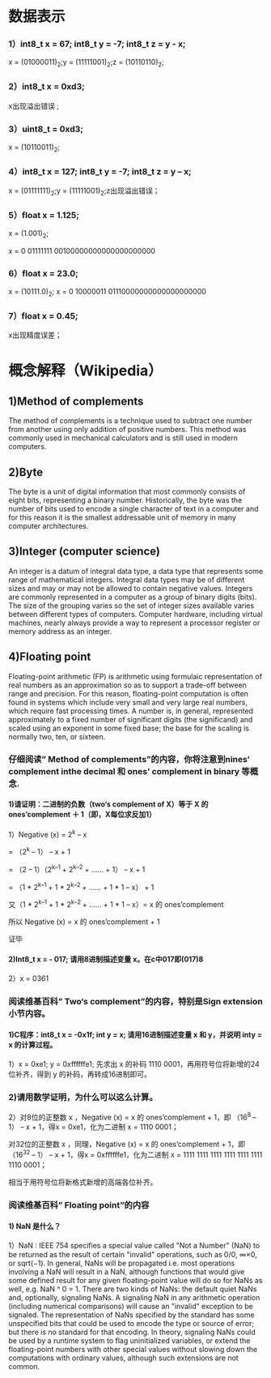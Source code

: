 数据表示
======

### 1）int8_t x = 67; int8_t y = -7; int8_t z = y - x;

x = (01000011)<sub>2</sub>;y = (11111001)<sub>2</sub>;z = (10110110)<sub>2</sub>;

### 2）int8_t x = 0xd3;

x出现溢出错误 ;

### 3）uint8_t = 0xd3;

x = (10110011)<sub>2</sub>;

### 4）int8_t x = 127; int8_t y = -7; int8_t z = y – x;

x = (01111111)<sub>2</sub>;y = (11111001)<sub>2</sub>;z出现溢出错误；

### 5）float x = 1.125;

x = (1.001)<sub>2</sub>;

x = 0 01111111 00100000000000000000000 

### 6）float x = 23.0;

x = (10111.0)<sub>2</sub>;
x = 0 10000011 01110000000000000000000

### 7）float x = 0.45;

x出现精度误差；


概念解释（Wikipedia）
======

## 1)Method of complements 

The method of complements is a technique used to subtract one number from another using only addition of positive numbers. This method was commonly used in mechanical calculators and is still used in modern computers. 

## 2)Byte 

The byte is a unit of digital information that most commonly consists of eight bits, representing a binary number. Historically, the byte was the number of bits used to encode a single character of text in a computer and for this reason it is the smallest addressable unit of memory in many computer architectures. 

## 3)Integer (computer science)

An integer is a datum of integral data type, a data type that represents some range of mathematical integers. Integral data types may be of different sizes and may or may not be allowed to contain negative values. Integers are commonly represented in a computer as a group of binary digits (bits). The size of the grouping varies so the set of integer sizes available varies between different types of computers. Computer hardware, including virtual machines, nearly always provide a way to represent a processor register or memory address as an integer. 

## 4)Floating point

Floating-point arithmetic (FP) is arithmetic using formulaic representation of real numbers as an approximation so as to support a trade-off between range and precision. For this reason, floating-point computation is often found in systems which include very small and very large real numbers, which require fast processing times. A number is, in general, represented approximately to a fixed number of significant digits (the significand) and scaled using an exponent in some fixed base; the base for the scaling is normally two, ten, or sixteen.

### 仔细阅读” Method of complements”的内容，你将注意到nines‘ complement inthe decimal 和 ones’ complement in binary 等概念.

#### 1)请证明：二进制的负数（two‘s complement of X）等于 X 的 ones’complement ＋ 1（即，X每位求反加1）

1）Negative (x) = 2<sup>k</sup> – x

= （2<sup>k</sup> – 1） – x + 1

= （2 – 1）（2<sup>k–1 </sup> + 2<sup>k–2 </sup> + …… + 1） – x + 1

= （1 * 2<sup>k–1 </sup> + 1 * 2<sup>k–2 </sup> + …… + 1 * 1 – x） + 1

又（1 * 2<sup>k–1 </sup> + 1 * 2<sup>k–2 </sup> + …… + 1 * 1 – x）= x 的 ones’complement

所以 Negative (x) = x 的 ones’complement + 1

证毕

#### 2)Int8_t x = - 017; 请用8进制描述变量 x。在c中017即(017)8

2）x = 0361

### 阅读维基百科” Two‘s complement”的内容，特别是Sign extension小节内容。

#### 1)C程序：int8_t x = -0x1f; int y = x; 请用16进制描述变量 x 和 y，并说明 inty = x 的计算过程。

1）x = 0xe1; y = 0xffffffe1; 先求出 x 的补码 1110 0001，再用符号位将新增的24位补齐，得到 y 的补码，再转成16进制即可。

### 2)请用数学证明，为什么可以这么计算。

2）对8位的正整数 x ，Negative (x) = x 的 ones’complement + 1，即 （16<sup>8 </sup> – 1） – x + 1，得x = 0xe1，化为二进制 x = 1110 0001；

对32位的正整数 x ，同理，Negative (x) = x 的 ones’complement + 1，即 （16<sup>32 </sup> – 1） – x + 1，得x = 0xffffffe1，化为二进制 x = 1111 1111 1111 1111 1111 1111 1110 0001；

相当于用符号位将新格式新增的高端各位补齐。



### 阅读维基百科” Floating point”的内容

#### 1) NaN 是什么？

1）NaN : IEEE 754 specifies a special value called "Not a Number" (NaN) to be returned as the result of certain "invalid" operations, such as 0/0, ∞×0, or sqrt(−1). In general, NaNs will be propagated i.e. most operations involving a NaN will result in a NaN, although functions that would give some defined result for any given floating-point value will do so for NaNs as well, e.g. NaN ^ 0 = 1. There are two kinds of NaNs: the default quiet NaNs and, optionally, signaling NaNs. A signaling NaN in any arithmetic operation (including numerical comparisons) will cause an "invalid" exception to be signaled. 
The representation of NaNs specified by the standard has some unspecified bits that could be used to encode the type or source of error; but there is no standard for that encoding. In theory, signaling NaNs could be used by a runtime system to flag uninitialized variables, or extend the floating-point numbers with other special values without slowing down the computations with ordinary values, although such extensions are not common. 